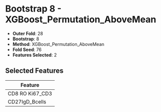# Bootstrap 8 - XGBoost_Permutation_AboveMean

- **Outer Fold**: 28
- **Bootstrap**: 8
- **Method**: XGBoost_Permutation_AboveMean
- **Fold Seed**: 76
- **Features Selected**: 2

## Selected Features

| Feature |
|---------|
| CD8  RO Ki67_CD3 |
| CD27IgD_Bcells |
